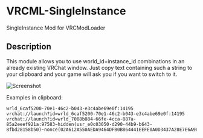 # VRCML-SingleInstance
SingleInstance Mod for VRCModLoader


## Description

This module allows you to use world_id+instance_id combinations in an already existing VRChat window.
Just copy text containing such a string to your clipboard and your game will ask you if you want to switch to it.

![Screenshot](https://i.imgur.com/152DBMA.png)

Examples in clipboard:
```
wrld_6caf5200-70e1-46c2-b043-e3c4abe69e0f:14195
vrchat://launch?id=wrld_6caf5200-70e1-46c2-b043-e3c4abe69e0f:14195
vrchat://launch?id=wrld_7088b884-66fe-4cca-887a-85a2eeef921a:97583~hidden(usr_e0c03050-d290-44b9-b643-8fbd28158b50)~nonce(02A612A550AEDA9464DFB0B864441EEFE0A0D3437A28E7E6A9686B775F507718)
```
